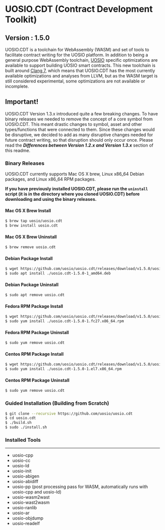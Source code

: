 # UOSIO.CDT (Contract Development Toolkit)
## Version : 1.5.0

UOSIO.CDT is a toolchain for WebAssembly (WASM) and set of tools to facilitate contract writing for the UOSIO platform.  In addition to being a general purpose WebAssembly toolchain, [UOSIO](https://github.com/uosio/uos) specific optimizations are available to support building UOSIO smart contracts.  This new toolchain is built around [Clang 7](https://github.com/uosio/llvm), which means that UOSIO.CDT has the most currently available optimizations and analyses from LLVM, but as the WASM target is still considered experimental, some optimizations are not available or incomplete.

## Important!
UOSIO.CDT Version 1.3.x introduced quite a few breaking changes.  To have binary releases we needed to remove the concept of a core symbol from UOSIO.CDT. This meant drastic changes to symbol, asset and other types/functions that were connected to them. Since these changes would be disruptive, we decided to add as many disruptive changes needed for future contract writing, so that disruption should only occur once. Please read the **_Differences between Version 1.2.x and Version 1.3.x_** section of this readme.

### Binary Releases
UOSIO.CDT currently supports Mac OS X brew, Linux x86_64 Debian packages, and Linux x86_64 RPM packages.

**If you have previously installed UOSIO.CDT, please run the `uninstall` script (it is in the directory where you cloned UOSIO.CDT) before downloading and using the binary releases.**

#### Mac OS X Brew Install
```sh
$ brew tap uosio/uosio.cdt
$ brew install uosio.cdt
```
#### Mac OS X Brew Uninstall
```sh
$ brew remove uosio.cdt
```
#### Debian Package Install
```sh
$ wget https://github.com/uosio/uosio.cdt/releases/download/v1.5.0/uosio.cdt-1.5.0-1_amd64.deb
$ sudo apt install ./uosio.cdt-1.5.0-1_amd64.deb
```
#### Debian Package Uninstall
```sh
$ sudo apt remove uosio.cdt
```

#### Fedora RPM Package Install
```sh
$ wget https://github.com/uosio/uosio.cdt/releases/download/v1.5.0/uosio.cdt-1.5.0-1.fc27.x86_64.rpm
$ sudo yum install ./uosio.cdt-1.5.0-1.fc27.x86_64.rpm
```

#### Fedora RPM Package Uninstall
```sh
$ sudo yum remove uosio.cdt
```

#### Centos RPM Package Install
```sh
$ wget https://github.com/uosio/uosio.cdt/releases/download/v1.5.0/uosio.cdt-1.5.0-1.el7.x86_64.rpm
$ sudo yum install ./uosio.cdt-1.5.0-1.el7.x86_64.rpm
```

#### Centos RPM Package Uninstall
```sh
$ sudo yum remove uosio.cdt
```

### Guided Installation (Building from Scratch)
```sh
$ git clone --recursive https://github.com/uosio/uosio.cdt
$ cd uosio.cdt
$ ./build.sh
$ sudo ./install.sh
```

### Installed Tools
---
* uosio-cpp
* uosio-cc
* uosio-ld
* uosio-init
* uosio-abigen
* uosio-abidiff
* uosio-pp (post processing pass for WASM, automatically runs with uosio-cpp and uosio-ld)
* uosio-wasm2wast
* uosio-wast2wasm
* uosio-ranlib
* uosio-ar
* uosio-objdump
* uosio-readelf
